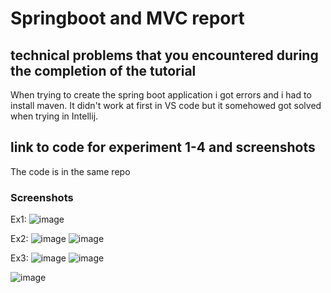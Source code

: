 # Springboot and MVC report

## technical problems that you encountered during the completion of the tutorial
When trying to create the spring boot application i got errors and i had to install maven. It didn't work at first in VS code but it somehowed got solved when trying in Intellij.

## link to code for experiment 1-4 and screenshots
The code is in the same repo

### Screenshots
Ex1:
![image](https://github.com/h591304/DAT250_ex/assets/61086707/2c1fe856-644f-4b95-ade5-b333931a4e4e)

Ex2:
![image](https://github.com/h591304/DAT250_ex/assets/61086707/d6252502-79b9-4c8d-bb5e-aa396efca41b)
![image](https://github.com/h591304/DAT250_ex/assets/61086707/f981e2da-57bc-477f-b96e-2b0f3c3726c6)

Ex3:
![image](https://github.com/h591304/DAT250_ex/assets/61086707/e5d0e225-8462-4239-916f-b9a6a8e9518f)
![image](https://github.com/h591304/DAT250_ex/assets/61086707/34fcd1c5-2b14-4798-941a-d0c072bd4001)

![image](https://github.com/h591304/DAT250_ex/assets/61086707/6a2c6117-06eb-4017-88a9-c24123871584)



